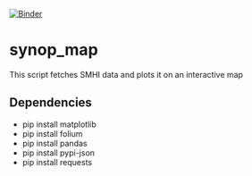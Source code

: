 [![Binder](https://mybinder.org/badge_logo.svg)](https://mybinder.org/v2/gh/bclaremar/synop_map/HEAD)
# synop_map

This script fetches SMHI data and plots it on an interactive map

## Dependencies
-  pip install matplotlib
-  pip install folium
-  pip install pandas
-  pip install pypi-json 
-  pip install requests 

